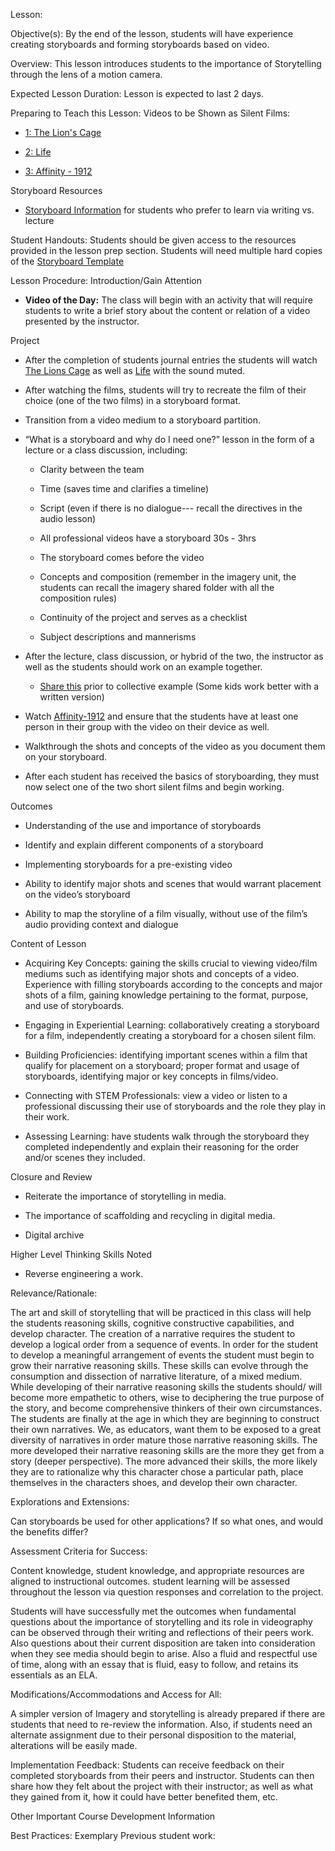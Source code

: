 

 Lesson:

 Objective(s):
By the end of the lesson, students will have experience creating storyboards and forming storyboards based on video.

 Overview:
This lesson introduces students to the importance of Storytelling through the lens of a motion camera.

 Expected Lesson Duration: 
Lesson is expected to last 2 days.

 Preparing to Teach this Lesson:
Videos to be Shown as Silent Films:

-	[1: The Lion's Cage](https://www.youtube.com/watch?v=mpjEyBKSfJQ&feature=youtu.be) 

- [2: Life](https://www.youtube.com/watch?v=mWZ6b_I-Djg&feature=youtu.be)

- [3: Affinity - 1912](https://www.youtube.com/watch?v=zjmRBUTapPA)

Storyboard Resources

- [Storyboard Information](https://docs.google.com/document/d/1krc-FNF7EGUvxVXCDLVW7KvX0cDvZehqQb5pXcirU2w/edit) for students who prefer to learn via writing vs. lecture

 Student Handouts:
Students should be given access to the resources provided in the lesson prep section. Students will need multiple hard copies of the  [Storyboard Template](https://drive.google.com/file/d/0B-fnzlPK8lcvcTNWUE96Q1BYQ0k/view)

 Lesson Procedure:
 Introduction/Gain Attention
-  **Video of the Day:** The class will begin with an activity that will require students to write a brief story about the content or relation of a video presented by the instructor.

 Project
-  After the completion of students journal entries the students will watch [The Lions Cage](https://youtu.be/mpjEyBKSfJQ) as well as [Life](https://youtu.be/mWZ6b_I-Djg) with the sound muted.
  
-   After watching the films, students will try to recreate the film of their choice (one of the two films) in a storyboard format.
    
-   Transition from a video medium to a storyboard partition.
    
-   “What is a storyboard and why do I need one?” lesson in the form of a lecture or a class discussion, including:

	-   Clarity between the team
    
	-   Time (saves time and clarifies a timeline)
    
	-   Script (even if there is no dialogue--- recall the directives in the audio lesson)
    
	-   All professional videos have a storyboard 30s - 3hrs
    
	-   The storyboard comes before the video
    
	-   Concepts and composition (remember in the imagery unit, the students can recall the imagery shared folder with all the composition rules)
    
	-   Continuity of the project and serves as a checklist
    
	-   Subject descriptions and mannerisms
    

-   After the lecture, class discussion, or hybrid of the two, the instructor as well as the students should work on an example together.
    
	-  [Share this](https://drive.google.com/open?id=1krc-FNF7EGUvxVXCDLVW7KvX0cDvZehqQb5pXcirU2w) prior to collective example (Some kids work better with a written version)
    
-   Watch [Affinity-1912](https://www.youtube.com/watch?v=zjmRBUTapPA) and ensure that the students have at least one person in their group with the video on their device as well.
    
-   Walkthrough the shots and concepts of the video as you document them on your storyboard.
    
-   After each student has received the basics of storyboarding, they must now select one of the two short silent films and begin working.

 Outcomes

-   Understanding of the use and importance of storyboards
    
-   Identify and explain different components of a storyboard
    
-   Implementing storyboards for a pre-existing video
    
-   Ability to identify major shots and scenes that would warrant placement on the video’s storyboard
    
-   Ability to map the storyline of a film visually, without use of the film’s audio providing context and dialogue

   Content of Lesson

- Acquiring Key Concepts: gaining the skills crucial to viewing video/film mediums such as identifying major shots and concepts of a video. Experience with filling storyboards according to the concepts and major shots of a film, gaining knowledge pertaining to the format, purpose, and use of storyboards.


- Engaging in Experiential Learning: collaboratively creating a storyboard for a film, independently creating a storyboard for a chosen silent film.

- Building Proficiencies: identifying important scenes within a film that qualify for placement on a storyboard; proper format and usage of storyboards, identifying major or key concepts in films/video.


- Connecting with STEM Professionals: view a video or listen to a professional discussing their use of storyboards and the role they play in their work.

- Assessing Learning: have students walk through the storyboard they completed independently and explain their reasoning for the order and/or scenes they included.

 Closure and Review
-   Reiterate the importance of storytelling in media.
    
-   The importance of scaffolding and recycling in digital media.
    
-   Digital archive
    
 Higher Level Thinking Skills Noted
    
-   Reverse engineering a work.
      

 Relevance/Rationale:

The art and skill of storytelling that will be practiced in this class will help the students reasoning skills, cognitive constructive capabilities, and develop character. The creation of a narrative requires the student to develop a logical order from a sequence of events. In order for the student to develop a meaningful arrangement of events the student must begin to grow their narrative reasoning skills. These skills can evolve through the consumption and dissection of narrative literature, of a mixed medium. While developing of their narrative reasoning skills the students should/ will become more empathetic to others, wise to deciphering the true purpose of the story, and become comprehensive thinkers of their own circumstances. The students are finally at the age in which they are beginning to construct their own narratives. We, as educators, want them to be exposed to a great diversity of narratives in order mature those narrative reasoning skills. The more developed their narrative reasoning skills are the more they get from a story (deeper perspective). The more advanced their skills, the more likely they are to rationalize why this character chose a particular path, place themselves in the characters shoes, and develop their own character.

  

 Explorations and Extensions:

Can storyboards be used for other applications? If so what ones, and would the benefits differ?

 Assessment Criteria for Success:

Content knowledge, student knowledge, and appropriate resources are aligned to instructional outcomes. student learning will be assessed throughout the lesson via question responses and correlation to the project.

Students will have successfully met the outcomes when fundamental questions about the importance of storytelling and its role in videography can be observed through their writing and reflections of their peers work. Also questions about their current disposition are taken into consideration when they see media should begin to arise. Also a fluid and respectful use of time, along with an essay that is fluid, easy to follow, and retains its essentials as an ELA.

  

 Modifications/Accommodations and Access for All:

A simpler version of Imagery and storytelling is already prepared if there are students that need to re-review the information. Also, if students need an alternate assignment due to their personal disposition to the material, alterations will be easily made.

 Implementation Feedback: 
Students can receive feedback on their completed storyboards from their peers and instructor. Students can then share how they felt about the project with their instructor; as well as what they gained from it, how it could have better benefited them, etc.



 Other Important Course Development Information

 Best Practices:
Exemplary Previous student work: 

